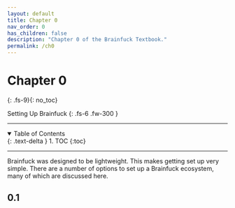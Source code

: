 ```yaml
---
layout: default
title: Chapter 0
nav_order: 0
has_children: false
description: "Chapter 0 of the Brainfuck Textbook."
permalink: /ch0
---
```


# Chapter 0
{: .fs-9}{: no_toc}

Setting Up Brainfuck
{: .fs-6 .fw-300 }

---

<details open markdown="block">
  <summary>
    Table of Contents
  </summary>
  {: .text-delta }
1. TOC
{:toc}
</details>

---

Brainfuck was designed to be lightweight. This makes getting set up very simple. There are a number of options to set up a Brainfuck ecosystem, many of which are discussed here.

## 0.1
